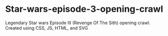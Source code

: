 # Star-wars-episode-3-opening-crawl
Legendary Star wars Episode III (Revenge Of The Sith) opening crawl.  Created using CSS, JS, HTML, and SVG
